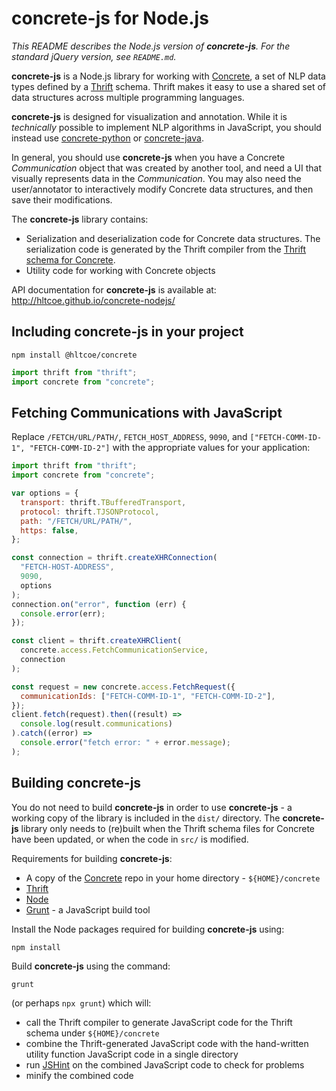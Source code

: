 concrete-js for Node.js
=======================

*This README describes the Node.js version of **concrete-js**.
For the standard jQuery version, see `README.md`.*

**concrete-js** is a Node.js library for working with
[Concrete](https://github.com/hltcoe/concrete), a set of NLP data
types defined by a [Thrift](https://thrift.apache.org) schema.  Thrift
makes it easy to use a shared set of data structures across multiple
programming languages.

**concrete-js** is designed for visualization and annotation.
While it is *technically* possible to implement NLP algorithms in
JavaScript, you should instead use
[concrete-python](https://github.com/hltcoe/concrete-python) or
[concrete-java](https://github.com/hltcoe/concrete-java).

In general, you should use **concrete-js** when you have a Concrete
*Communication* object that was created by another tool, and need a UI
that visually represents data in the *Communication*.  You may also
need the user/annotator to interactively modify Concrete data
structures, and then save their modifications.

The **concrete-js** library contains:

- Serialization and deserialization code for Concrete data structures.
  The serialization code is generated by the Thrift compiler from the
  [Thrift schema for Concrete](http://hltcoe.github.io/concrete/schema/).
- Utility code for working with Concrete objects

API documentation for **concrete-js** is available at:
http://hltcoe.github.io/concrete-nodejs/


Including concrete-js in your project
-------------------------------------

```
npm install @hltcoe/concrete
```

```javascript
import thrift from "thrift";
import concrete from "concrete";
```


Fetching Communications with JavaScript
---------------------------------------

Replace `/FETCH/URL/PATH/`, `FETCH_HOST_ADDRESS`, `9090`, and
`["FETCH-COMM-ID-1", "FETCH-COMM-ID-2"]` with the appropriate values
for your application:

```javascript
import thrift from "thrift";
import concrete from "concrete";

var options = {
  transport: thrift.TBufferedTransport,
  protocol: thrift.TJSONProtocol,
  path: "/FETCH/URL/PATH/",
  https: false,
};

const connection = thrift.createXHRConnection(
  "FETCH-HOST-ADDRESS",
  9090,
  options
);
connection.on("error", function (err) {
  console.error(err);
});

const client = thrift.createXHRClient(
  concrete.access.FetchCommunicationService,
  connection
);

const request = new concrete.access.FetchRequest({
  communicationIds: ["FETCH-COMM-ID-1", "FETCH-COMM-ID-2"],
});
client.fetch(request).then((result) =>
  console.log(result.communications)
).catch((error) =>
  console.error("fetch error: " + error.message);
);
```

Building concrete-js
--------------------

You do not need to build **concrete-js** in order to use
**concrete-js** - a working copy of the library is included in the
`dist/` directory.  The **concrete-js** library only needs to
(re)built when the Thrift schema files for Concrete have been updated,
or when the code in `src/` is modified.

Requirements for building **concrete-js**:

* A copy of the [Concrete](https://github.com/hltcoe/concrete)
  repo in your home directory - ```${HOME}/concrete```
* [Thrift](https://thrift.apache.org)
* [Node](http://nodejs.org)
* [Grunt](http://gruntjs.com) - a JavaScript build tool

Install the Node packages required for building **concrete-js** using:

```
npm install
```

Build **concrete-js** using the command:

```
grunt
```

(or perhaps `npx grunt`) which will:

* call the Thrift compiler to generate JavaScript code for the Thrift schema under ```${HOME}/concrete```
* combine the Thrift-generated JavaScript code with the hand-written utility function JavaScript code in a single directory
* run [JSHint](http://www.jshint.com) on the combined JavaScript code to check for problems
* minify the combined code
